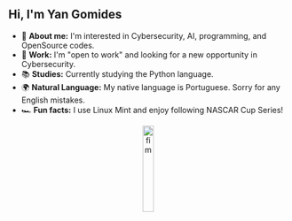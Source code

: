 ## Hi, I'm Yan Gomides

- 🌟 **About me:** I'm interested in Cybersecurity, AI, programming, and OpenSource codes.
- 💼 **Work:** I'm "open to work" and looking for a new opportunity in Cybersecurity.
- 📚 **Studies:** Currently studying the Python language.
- 🌍 **Natural Language:** My native language is Portuguese. Sorry for any English mistakes.
- 🏎️ **Fun facts:** I use Linux Mint and enjoy following NASCAR Cup Series!

<div align="center">
  <img src="https://github.com/user-attachments/assets/64b9f33a-19d3-4bc5-837a-980652b53391" alt="fim" width="20%" />
</div>
